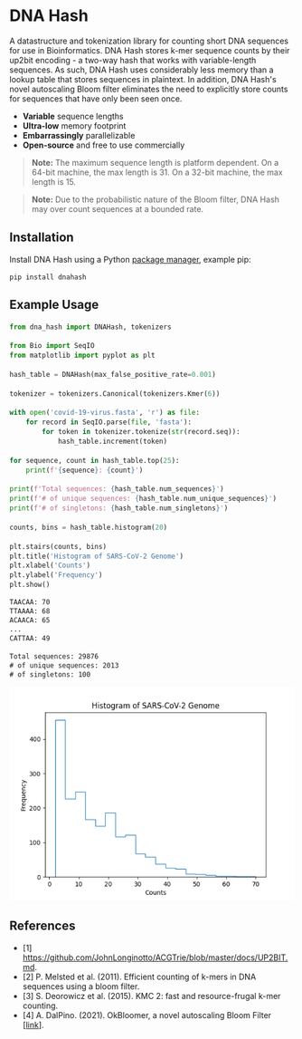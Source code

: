 # DNA Hash

A datastructure and tokenization library for counting short DNA sequences for use in Bioinformatics. DNA Hash stores k-mer sequence counts by their up2bit encoding - a two-way hash that works with variable-length sequences. As such, DNA Hash uses considerably less memory than a lookup table that stores sequences in plaintext. In addition, DNA Hash's novel autoscaling Bloom filter eliminates the need to explicitly store counts for sequences that have only been seen once.

- **Variable** sequence lengths
- **Ultra-low** memory footprint
- **Embarrassingly** parallelizable
- **Open-source** and free to use commercially

> **Note:** The maximum sequence length is platform dependent. On a 64-bit machine, the max length is 31. On a 32-bit machine, the max length is 15.

> **Note:** Due to the probabilistic nature of the Bloom filter, DNA Hash may over count sequences at a bounded rate.

## Installation
Install DNA Hash using a Python [package manager](https://packaging.python.org/en/latest/tutorials/installing-packages/), example pip:

```
pip install dnahash
```

## Example Usage

```python
from dna_hash import DNAHash, tokenizers

from Bio import SeqIO
from matplotlib import pyplot as plt

hash_table = DNAHash(max_false_positive_rate=0.001)

tokenizer = tokenizers.Canonical(tokenizers.Kmer(6))

with open('covid-19-virus.fasta', 'r') as file:
    for record in SeqIO.parse(file, 'fasta'):
        for token in tokenizer.tokenize(str(record.seq)):
            hash_table.increment(token)

for sequence, count in hash_table.top(25):
    print(f'{sequence}: {count}')

print(f'Total sequences: {hash_table.num_sequences}')
print(f'# of unique sequences: {hash_table.num_unique_sequences}')
print(f'# of singletons: {hash_table.num_singletons}')

counts, bins = hash_table.histogram(20)

plt.stairs(counts, bins)
plt.title('Histogram of SARS-CoV-2 Genome')
plt.xlabel('Counts')
plt.ylabel('Frequency')
plt.show()
```

```
TAACAA: 70
TTAAAA: 68
ACAACA: 65
...
CATTAA: 49

Total sequences: 29876
# of unique sequences: 2013
# of singletons: 100
```

![SARS-CoV-2 Histogram](https://raw.githubusercontent.com/andrewdalpino/DNAHash/refs/heads/master/docs/images/sars-cov-2-histogram.png)

## References
- [1] https://github.com/JohnLonginotto/ACGTrie/blob/master/docs/UP2BIT.md.
- [2] P. Melsted et al. (2011). Efficient counting of k-mers in DNA sequences using a bloom filter.
- [3] S. Deorowicz et al. (2015). KMC 2: fast and resource-frugal k-mer counting.
- [4] A. DalPino. (2021). OkBloomer, a novel autoscaling Bloom Filter [[link](https://github.com/andrewdalpino/PyBloomer)].
